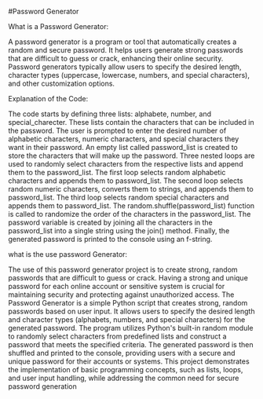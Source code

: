 #Password Generator

What is a Password Generator:

A password generator is a program or tool that automatically creates a random and secure password.
It helps users generate strong passwords that are difficult to guess or crack, enhancing their online security.
Password generators typically allow users to specify the desired length, character types (uppercase, lowercase, numbers, and special characters), and other customization options.

Explanation of the Code:

The code starts by defining three lists: alphabete, number, and special_charecter. These lists contain the characters that can be included in the password.
The user is prompted to enter the desired number of alphabetic characters, numeric characters, and special characters they want in their password.
An empty list called password_list is created to store the characters that will make up the password.
Three nested loops are used to randomly select characters from the respective lists and append them to the password_list.
The first loop selects random alphabetic characters and appends them to password_list.
The second loop selects random numeric characters, converts them to strings, and appends them to password_list.
The third loop selects random special characters and appends them to password_list.
The random.shuffle(password_list) function is called to randomize the order of the characters in the password_list.
The password variable is created by joining all the characters in the password_list into a single string using the join() method.
Finally, the generated password is printed to the console using an f-string.

what is the use password Generator:

The use of this password generator project is to create strong, random passwords that are difficult to guess or crack. Having a strong and unique password for each online account or sensitive system is crucial for maintaining security and protecting against unauthorized access.
The Password Generator is a simple Python script that creates strong, random passwords based on user input. It allows users to specify the desired length and character types (alphabets, numbers, and special characters) for the generated password. The program utilizes Python's built-in random module to randomly select characters from predefined lists and construct a password that meets the specified criteria. The generated password is then shuffled and printed to the console, providing users with a secure and unique password for their accounts or systems. This project demonstrates the implementation of basic programming concepts, such as lists, loops, and user input handling, while addressing the common need for secure password generation
